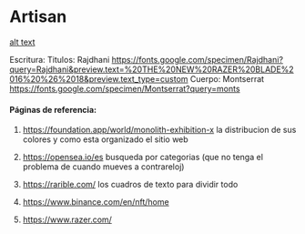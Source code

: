 # Artisan

[alt text](https://www.notion.so/Artisan-13f5d53786f44b788e127da2e252e271#608771a20f41481696f750b4ed5d64da)

Escritura:
Titulos: Rajdhani https://fonts.google.com/specimen/Rajdhani?query=Rajdhani&preview.text=%20THE%20NEW%20RAZER%20BLADE%2016%20%26%2018&preview.text_type=custom
Cuerpo: Montserrat https://fonts.google.com/specimen/Montserrat?query=monts

#### Páginas de referencia:
1. https://foundation.app/world/monolith-exhibition-x
la distribucion de sus colores y como esta organizado el sitio web

1. https://opensea.io/es
busqueda por categorias (que no tenga el problema de cuando mueves a contrareloj)

1. https://rarible.com/
los cuadros de texto para dividir todo

1. https://www.binance.com/en/nft/home
 
1. https://www.razer.com/
